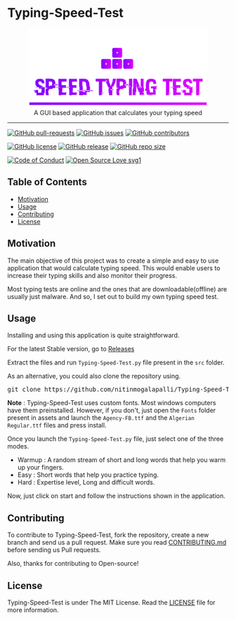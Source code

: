 # Typing-Speed-Test
<p align="center">
    <img src="assets/images/Logo.PNG" alt="Logo" border="0">
    <br>A GUI based application that calculates your typing speed
</p>

---

[![GitHub pull-requests](https://img.shields.io/github/issues-pr/nitinmogalapalli/Typing-Speed-Test.svg)](https://github.com/nitinmogalapalli/Typing-Speed-Test/pulls)
[![GitHub issues](https://img.shields.io/github/issues/nitinmogalapalli/Typing-Speed-Test.svg)](https://github.com/nitinmogalapalli/Typing-Speed-Test/issues)
[![GitHub contributors](https://img.shields.io/github/contributors/nitinmogalapalli/Typing-Speed-Test.svg)](https://github.com/nitinmogalapalli/Typing-Speed-Test/graphs/contributors)

[![GitHub license](https://img.shields.io/github/license/nitinmogalapalli/Typing-Speed-Test)](https://github.com/nitinmogalapalli/Typing-Speed-Test/blob/master/LICENSE)
[![GitHub release](https://img.shields.io/github/release/nitinmogalapalli/Typing-Speed-Test.svg)](https://github.com/nitinmogalapalli/Typing-Speed-Test/releases)
[![GitHub repo size](https://img.shields.io/github/repo-size/nitinmogalapalli/Typing-Speed-Test)](https://github.com/nitinmogalapalli/Typing-Speed-Test)

[![Code of Conduct](https://img.shields.io/badge/code%20of-conduct-ff69b4.svg?style=flat)](https://github.com/nitinmogalapalli/Typing-Speed-Test/blob/master/.github/CODE_OF_CONDUCT.md)
[![Open Source Love svg1](https://img.shields.io/static/v1?label=Open&message=Source%20%E2%9D%A4%EF%B8%8F&color=blueviolet)](https://github.com/nitinmogalapalli/Typing-Speed-Test/blob/master/.github/CONTRIBUTING.md)

## Table of Contents

- [Motivation](#Motivation)
- [Usage](#Usage)
- [Contributing](#Contributing)
- [License](#License)

## Motivation

The main objective of this project was to create a simple and easy to use application that would calculate typing speed. This would enable users to increase their typing skills and also monitor their progress.

Most typing tests are online and the ones that are downloadable(offline) are usually just malware. And so, I set out to build my own typing speed test.

## Usage

Installing and using this application is quite straightforward.

For the latest Stable version, go to [Releases](https://github.com/nitinmogalapalli/Typing-Speed-Test/releases)

Extract the files and run `Typing-Speed-Test.py` file present in the `src` folder.

As an alternative, you could also clone the repository using.
<pre>
git clone https://github.com/nitinmogalapalli/Typing-Speed-Test.git
</pre>

**Note** : Typing-Speed-Test uses custom fonts. Most windows computers have them preinstalled. However, if you don't, just open the `Fonts` folder present in assets and launch the `Agency-FB.ttf` and the `Algerian Regular.ttf` files and press install. 

Once you launch the `Typing-Speed-Test.py` file, just select one of the three modes.
- Warmup : A random stream of short and long words that help you warm up your fingers.
- Easy : Short words that help you practice typing.
- Hard : Expertise level, Long and difficult words.

Now, just click on start and follow the instructions shown in the application.

## Contributing 

To contribute to Typing-Speed-Test, fork the repository, create a new branch and send us a pull request. Make sure you read [CONTRIBUTING.md](https://github.com/nitinmogalapalli/Typing-Speed-Test/blob/master/.github/CONTRIBUTING.md) before sending us Pull requests. 

Also, thanks for contributing to Open-source!

## License 

Typing-Speed-Test is under The MIT License. Read the [LICENSE](https://github.com/nitinmogalapalli/Typing-Speed-Test/blob/master/LICENSE) file for more information.
